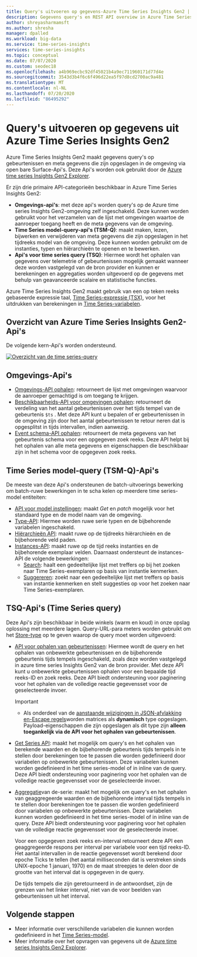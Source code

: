 ```yaml
---
title: Query's uitvoeren op gegevens-Azure Time Series Insights Gen2 | Microsoft Docs
description: Gegevens query's en REST API overview in Azure Time Series Insights Gen2.
author: shreyasharmamsft
ms.author: shresha
manager: dpalled
ms.workload: big-data
ms.service: time-series-insights
services: time-series-insights
ms.topic: conceptual
ms.date: 07/07/2020
ms.custom: seodec18
ms.openlocfilehash: a4b969ecbc92df45021b4a9ec711960171d77d4e
ms.sourcegitcommit: 3543d3b4f6c6f496d22ea5f97d8cd2700ac9a481
ms.translationtype: MT
ms.contentlocale: nl-NL
ms.lasthandoff: 07/20/2020
ms.locfileid: "86495292"
---
```

# <a name="querying-data-from-azure-time-series-insights-gen2"></a>Query's uitvoeren op gegevens uit Azure Time Series Insights Gen2

Azure Time Series Insights Gen2 maakt gegevens query's op gebeurtenissen en meta gegevens die zijn opgeslagen in de omgeving via open bare Surface-Api's. Deze Api's worden ook gebruikt door de [Azure time series Insights Gen2 Explorer](https://docs.microsoft.com/azure/time-series-insights/time-series-insights-update-explorer).

Er zijn drie primaire API-categorieën beschikbaar in Azure Time Series Insights Gen2:

* **Omgevings-api's**: met deze api's worden query's op de Azure time series Insights Gen2-omgeving zelf ingeschakeld. Deze kunnen worden gebruikt voor het verzamelen van de lijst met omgevingen waartoe de aanroeper toegang heeft en de meta gegevens van de omgeving.
* **Time Series model-query-api's (TSM-Q)**: maakt maken, lezen, bijwerken en verwijderen van meta gegevens die zijn opgeslagen in het tijdreeks model van de omgeving. Deze kunnen worden gebruikt om de instanties, typen en hiërarchieën te openen en te bewerken.
* **Api's voor time series query (TSQ)**: Hiermee wordt het ophalen van gegevens over telemetrie of gebeurtenissen mogelijk gemaakt wanneer deze worden vastgelegd van de bron provider en kunnen er berekeningen en aggregaties worden uitgevoerd op de gegevens met behulp van geavanceerde scalaire en statistische functies.

Azure Time Series Insights Gen2 maakt gebruik van een op teken reeks gebaseerde expressie taal, [Time Series-expressie (TSX)](https://docs.microsoft.com/rest/api/time-series-insights/preview#time-series-expression-and-syntax), voor het uitdrukken van berekeningen in [Time Series-variabelen](./concepts-variables.md).

## <a name="azure-time-series-insights-gen2-apis-overview"></a>Overzicht van Azure Time Series Insights Gen2-Api's

De volgende kern-Api's worden ondersteund.

[![Overzicht van de time series-query](media/v2-update-tsq/tsq.png)](media/v2-update-tsq/tsq.png#lightbox)

## <a name="environment-apis"></a>Omgevings-Api's

* [Omgevings-API ophalen](https://docs.microsoft.com/rest/api/time-series-insights/management/environments/get): retourneert de lijst met omgevingen waarvoor de aanroeper gemachtigd is om toegang te krijgen.
* [Beschikbaarheids-API voor omgevingen ophalen](https://docs.microsoft.com/rest/api/time-series-insights/dataaccessgen2/query/getavailability): retourneert de verdeling van het aantal gebeurtenissen over het tijds tempel van de gebeurtenis `$ts` . Met deze API kunt u bepalen of er gebeurtenissen in de omgeving zijn door het aantal gebeurtenissen te retour neren dat is opgesplitst in tijds intervallen, indien aanwezig.
* [Event schema-API ophalen](https://docs.microsoft.com/rest/api/time-series-insights/dataaccessgen2/query/geteventschema): retourneert de meta gegevens van het gebeurtenis schema voor een opgegeven zoek reeks. Deze API helpt bij het ophalen van alle meta gegevens en eigenschappen die beschikbaar zijn in het schema voor de opgegeven zoek reeks.

## <a name="time-series-model-query-tsm-q-apis"></a>Time Series model-query (TSM-Q)-Api's

De meeste van deze Api's ondersteunen de batch-uitvoerings bewerking om batch-ruwe bewerkingen in te scha kelen op meerdere time series-model entiteiten:

* [API voor model instellingen](https://docs.microsoft.com/rest/api/time-series-insights/preview#model-settings-api): maakt *Get* en *patch* mogelijk voor het standaard type en de model naam van de omgeving.
* [Type-API](https://docs.microsoft.com/rest/api/time-series-insights/preview#types-api): Hiermee worden ruwe serie typen en de bijbehorende variabelen ingeschakeld.
* [Hiërarchieën API](https://docs.microsoft.com/rest/api/time-series-insights/preview#hierarchies-api): maakt ruwe op de tijdreeks hiërarchieën en de bijbehorende veld paden.
* [Instances-API](https://docs.microsoft.com/rest/api/time-series-insights/preview#instances-api): maakt ruwe op de tijd reeks instanties en de bijbehorende exemplaar velden. Daarnaast ondersteunt de instances-API de volgende bewerkingen:
  * [Search](https://docs.microsoft.com/rest/api/time-series-insights/dataaccessgen2/timeseriesinstances/search): haalt een gedeeltelijke lijst met treffers op bij het zoeken naar Time Series-exemplaren op basis van instantie kenmerken.
  * [Suggereren](https://docs.microsoft.com/rest/api/time-series-insights/dataaccessgen2/timeseriesinstances/suggest): zoekt naar een gedeeltelijke lijst met treffers op basis van instantie kenmerken en stelt suggesties op voor het zoeken naar Time Series-exemplaren.

## <a name="time-series-query-tsq-apis"></a>TSQ-Api's (Time Series query)

Deze Api's zijn beschikbaar in beide winkels (warm en koud) in onze opslag oplossing met meerdere lagen. Query-URL-para meters worden gebruikt om het [Store-type](https://docs.microsoft.com/rest/api/time-series-insights/dataaccessgen2/query/execute#uri-parameters) op te geven waarop de query moet worden uitgevoerd:

* [API voor ophalen van gebeurtenissen](https://docs.microsoft.com/rest/api/time-series-insights/dataaccessgen2/query/execute#getevents): Hiermee wordt de query en het ophalen van onbewerkte gebeurtenissen en de bijbehorende gebeurtenis tijds tempels ingeschakeld, zoals deze worden vastgelegd in azure time series Insights Gen2 van de bron provider. Met deze API kunt u onbewerkte gebeurtenissen ophalen voor een bepaalde tijd reeks-ID en zoek reeks. Deze API biedt ondersteuning voor paginering voor het ophalen van de volledige reactie gegevensset voor de geselecteerde invoer. 

  > [!IMPORTANT]
  > * Als onderdeel van de [aanstaande wijzigingen in JSON-afvlakking en-Escape regels](https://docs.microsoft.com/azure/time-series-insights/ingestion-rules-update)worden matrices als **dynamisch** type opgeslagen. Payload-eigenschappen die zijn opgeslagen als dit type zijn **alleen toegankelijk via de API voor het ophalen van gebeurtenissen**.

* [Get Series API](https://docs.microsoft.com/rest/api/time-series-insights/dataaccessgen2/query/execute#getseries): maakt het mogelijk om query's en het ophalen van berekende waarden en de bijbehorende gebeurtenis tijds tempels in te stellen door berekeningen toe te passen die worden gedefinieerd door variabelen op onbewerkte gebeurtenissen. Deze variabelen kunnen worden gedefinieerd in het time series-model of in inline van de query. Deze API biedt ondersteuning voor paginering voor het ophalen van de volledige reactie gegevensset voor de geselecteerde invoer. 

* [Aggregatie](https://docs.microsoft.com/rest/api/time-series-insights/dataaccessgen2/query/execute#aggregateseries)van de-serie: maakt het mogelijk om query's en het ophalen van geaggregeerde waarden en de bijbehorende interval tijds tempels in te stellen door berekeningen toe te passen die worden gedefinieerd door variabelen op onbewerkte gebeurtenissen. Deze variabelen kunnen worden gedefinieerd in het time series-model of in inline van de query. Deze API biedt ondersteuning voor paginering voor het ophalen van de volledige reactie gegevensset voor de geselecteerde invoer. 
  
  Voor een opgegeven zoek reeks en-interval retourneert deze API een geaggregeerde respons per interval per variabele voor een tijd reeks-ID. Het aantal intervallen in de reactie gegevensset wordt berekend door epoche Ticks te tellen (het aantal milliseconden dat is verstreken sinds UNIX-epoche 1 januari, 1970) en de maat streepjes te delen door de grootte van het interval dat is opgegeven in de query.

  De tijds tempels die zijn geretourneerd in de antwoordset, zijn de grenzen van het linker interval, niet van de voor beelden van gebeurtenissen uit het interval. 

## <a name="next-steps"></a>Volgende stappen

- Meer informatie over verschillende variabelen die kunnen worden gedefinieerd in het [Time Series-model](https://docs.microsoft.com/azure/time-series-insights/time-series-insights-update-tsm).
- Meer informatie over het opvragen van gegevens uit de [Azure time series Insights Gen2 Explorer](https://docs.microsoft.com/azure/time-series-insights/time-series-insights-update-explorer).
